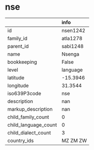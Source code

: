 # nse
|                      | info     |
|:---------------------|:---------|
| id                   | nsen1242 |
| family_id            | atla1278 |
| parent_id            | sabi1248 |
| name                 | Nsenga   |
| bookkeeping          | False    |
| level                | language |
| latitude             | -15.3946 |
| longitude            | 31.3544  |
| iso639P3code         | nse      |
| description          | nan      |
| markup_description   | nan      |
| child_family_count   | 0        |
| child_language_count | 0        |
| child_dialect_count  | 3        |
| country_ids          | MZ ZM ZW |